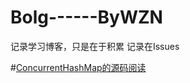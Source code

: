 # Bolg------ByWZN
记录学习博客，只是在于积累
记录在Issues<br/>

#<a href="https://github.com/MrWangZN/Bolg------ByWZN/blob/main/read/ConcurrentHashMap.java">ConcurrentHashMap的源码阅读</a>
